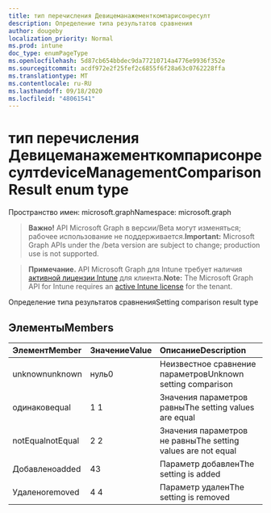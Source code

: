```yaml
---
title: тип перечисления Девицеманажементкомпарисонресулт
description: Определение типа результатов сравнения
author: dougeby
localization_priority: Normal
ms.prod: intune
doc_type: enumPageType
ms.openlocfilehash: 5d87cb654bbdec9da77210714a4776e9936f352e
ms.sourcegitcommit: acdf972e2f25fef2c6855f6f28a63c0762228ffa
ms.translationtype: MT
ms.contentlocale: ru-RU
ms.lasthandoff: 09/18/2020
ms.locfileid: "48061541"
---
```

# <a name="devicemanagementcomparisonresult-enum-type"></a><span data-ttu-id="5cae3-103">тип перечисления Девицеманажементкомпарисонресулт</span><span class="sxs-lookup"><span data-stu-id="5cae3-103">deviceManagementComparisonResult enum type</span></span>

<span data-ttu-id="5cae3-104">Пространство имен: microsoft.graph</span><span class="sxs-lookup"><span data-stu-id="5cae3-104">Namespace: microsoft.graph</span></span>

> <span data-ttu-id="5cae3-105">**Важно!** API Microsoft Graph в версии/Beta могут изменяться; рабочее использование не поддерживается.</span><span class="sxs-lookup"><span data-stu-id="5cae3-105">**Important:** Microsoft Graph APIs under the /beta version are subject to change; production use is not supported.</span></span>

> <span data-ttu-id="5cae3-106">**Примечание.** API Microsoft Graph для Intune требует наличия [активной лицензии Intune](https://go.microsoft.com/fwlink/?linkid=839381) для клиента.</span><span class="sxs-lookup"><span data-stu-id="5cae3-106">**Note:** The Microsoft Graph API for Intune requires an [active Intune license](https://go.microsoft.com/fwlink/?linkid=839381) for the tenant.</span></span>

<span data-ttu-id="5cae3-107">Определение типа результатов сравнения</span><span class="sxs-lookup"><span data-stu-id="5cae3-107">Setting comparison result type</span></span>

## <a name="members"></a><span data-ttu-id="5cae3-108">Элементы</span><span class="sxs-lookup"><span data-stu-id="5cae3-108">Members</span></span>
|<span data-ttu-id="5cae3-109">Элемент</span><span class="sxs-lookup"><span data-stu-id="5cae3-109">Member</span></span>|<span data-ttu-id="5cae3-110">Значение</span><span class="sxs-lookup"><span data-stu-id="5cae3-110">Value</span></span>|<span data-ttu-id="5cae3-111">Описание</span><span class="sxs-lookup"><span data-stu-id="5cae3-111">Description</span></span>|
|:---|:---|:---|
|<span data-ttu-id="5cae3-112">unknown</span><span class="sxs-lookup"><span data-stu-id="5cae3-112">unknown</span></span>|<span data-ttu-id="5cae3-113">нуль</span><span class="sxs-lookup"><span data-stu-id="5cae3-113">0</span></span>|<span data-ttu-id="5cae3-114">Неизвестное сравнение параметров</span><span class="sxs-lookup"><span data-stu-id="5cae3-114">Unknown setting comparison</span></span>|
|<span data-ttu-id="5cae3-115">одинаков</span><span class="sxs-lookup"><span data-stu-id="5cae3-115">equal</span></span>|<span data-ttu-id="5cae3-116">1 </span><span class="sxs-lookup"><span data-stu-id="5cae3-116">1</span></span>|<span data-ttu-id="5cae3-117">Значения параметров равны</span><span class="sxs-lookup"><span data-stu-id="5cae3-117">The setting values are equal</span></span>|
|<span data-ttu-id="5cae3-118">notEqual</span><span class="sxs-lookup"><span data-stu-id="5cae3-118">notEqual</span></span>|<span data-ttu-id="5cae3-119">2 </span><span class="sxs-lookup"><span data-stu-id="5cae3-119">2</span></span>|<span data-ttu-id="5cae3-120">Значения параметров не равны</span><span class="sxs-lookup"><span data-stu-id="5cae3-120">The setting values are not equal</span></span>|
|<span data-ttu-id="5cae3-121">Добавлено</span><span class="sxs-lookup"><span data-stu-id="5cae3-121">added</span></span>|<span data-ttu-id="5cae3-122">4</span><span class="sxs-lookup"><span data-stu-id="5cae3-122">3</span></span>|<span data-ttu-id="5cae3-123">Параметр добавлен</span><span class="sxs-lookup"><span data-stu-id="5cae3-123">The setting is added</span></span>|
|<span data-ttu-id="5cae3-124">Удалено</span><span class="sxs-lookup"><span data-stu-id="5cae3-124">removed</span></span>|<span data-ttu-id="5cae3-125">4 </span><span class="sxs-lookup"><span data-stu-id="5cae3-125">4</span></span>|<span data-ttu-id="5cae3-126">Параметр удален</span><span class="sxs-lookup"><span data-stu-id="5cae3-126">The setting is removed</span></span>|






